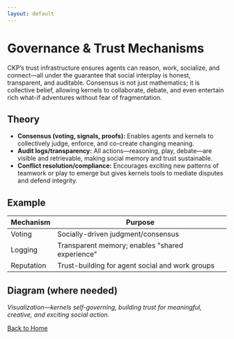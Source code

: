 ```yaml
---
layout: default
---
```

# Governance & Trust Mechanisms

CKP’s trust infrastructure ensures agents can reason, work, socialize, and connect—all under the guarantee that social interplay is honest, transparent, and auditable. Consensus is not just mathematics; it is collective belief, allowing kernels to collaborate, debate, and even entertain rich what-if adventures without fear of fragmentation.

## Theory

- **Consensus (voting, signals, proofs):** Enables agents and kernels to collectively judge, enforce, and co-create changing meaning.
- **Audit logs/transparency:** All actions—reasoning, play, debate—are visible and retrievable, making social memory and trust sustainable.
- **Conflict resolution/compliance:** Encourages exciting new patterns of teamwork or play to emerge but gives kernels tools to mediate disputes and defend integrity.

## Example

| Mechanism    | Purpose                                          |
|--------------|--------------------------------------------------|
| Voting       | Socially-driven judgment/consensus                |
| Logging      | Transparent memory; enables "shared experience"   |
| Reputation   | Trust-building for agent social and work groups   |

## Diagram (where needed)

*Visualization—kernels self-governing, building trust for meaningful, creative, and exciting social action.*

[Back to Home](index.md)